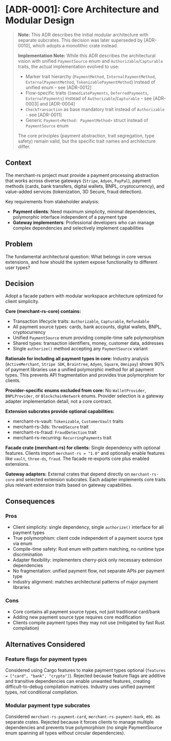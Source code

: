 # [ADR-0001]: Core Architecture and Modular Design

> **Note:** This ADR describes the initial modular architecture with separate subcrates. This decision was later superseded by [ADR-0010], which adopts a monolithic crate instead.
>
> **Implementation Note:** While this ADR describes the architectural vision with unified `PaymentSource` enum and `Authorizable`/`Capturable` traits, the actual implementation evolved to use:
> - Marker trait hierarchy (`PaymentMethod`, `InternalPaymentMethod`, `ExternalPaymentMethod`, `TokenizablePaymentMethod`) instead of unified enum - see [ADR-0012]
> - Flow-specific traits (`ImmediatePayments`, `DeferredPayments`, `ExternalPayments`) instead of `Authorizable`/`Capturable` - see [ADR-0003] and [ADR-0004]
> - `CheckTransaction` as base mandatory trait instead of `Authorizable` - see [ADR-0011]
> - Generic `Payment<Method: PaymentMethod>` struct instead of `PaymentSource` enum
>
> The core principles (payment abstraction, trait segregation, type safety) remain valid, but the specific trait names and architecture differ.

## Context

The merchant-rs project must provide a payment processing abstraction that works across diverse gateways (`Stripe`, `Adyen`, `PayPal`), payment methods (cards, bank transfers, digital wallets, BNPL, cryptocurrency), and value-added services (tokenization, 3D Secure, fraud detection).

Key requirements from stakeholder analysis:
- **Payment clients**: Need maximum simplicity, minimal dependencies, polymorphic interface independent of a payment type
- **Gateway implementers**: Professional developers who can manage complex dependencies and selectively implement capabilities

## Problem

The fundamental architectural question: What belongs in core versus extensions, and how should the system expose functionality to different user types?

## Decision

Adopt a facade pattern with modular workspace architecture optimized for client simplicity.

**Core (merchant-rs-core) contains:**
- Transaction lifecycle traits: `Authorizable`, `Capturable`, `Refundable`
- All payment source types: cards, bank accounts, digital wallets, BNPL, cryptocurrency
- Unified `PaymentSource` enum providing compile-time safe polymorphism
- Shared types: transaction identifiers, money, customer data, addresses
- Single `authorize()` method accepting any `PaymentSource` variant

**Rationale for including all payment types in core:** Industry analysis (`ActiveMerchant`, `Stripe SDK`, `Braintree`, `Adyen`, `Square`, `Omnipay`) shows 90% of payment libraries use a unified polymorphic method for all payment types. This prevents API fragmentation and provides true polymorphism for clients.

**Provider-specific enums excluded from core:** No `WalletProvider`, `BNPLProvider`, or `BlockchainNetwork` enums. Provider selection is a gateway adapter implementation detail, not a core contract.

**Extension subcrates provide optional capabilities:**
- merchant-rs-vault: `Tokenizable`, `CustomerVault` traits
- merchant-rs-3ds: `ThreeDSecure` trait
- merchant-rs-fraud: `FraudDetection` trait
- merchant-rs-recurring: `RecurringPayments` trait

**Facade crate (merchant-rs) for clients:**
Single dependency with optional features. Clients import `merchant-rs = "1.0"` and optionally enable features like `vault`, `three-ds`, `fraud`. The facade re-exports core plus enabled extensions.

**Gateway adapters:**
External crates that depend directly on `merchant-rs-core` and selected extension subcrates. Each adapter implements core traits plus relevant extension traits based on gateway capabilities.

## Consequences

### Pros
- Client simplicity: single dependency, single `authorize()` interface for all payment types
- True polymorphism: client code independent of a payment source type via enum
- Compile-time safety: Rust enum with pattern matching, no runtime type discrimination
- Adapter flexibility: implementers cherry-pick only necessary extension dependencies
- No fragmentation: unified payment flow, not separate APIs per payment type
- Industry alignment: matches architectural patterns of major payment libraries

### Cons
- Core contains all payment source types, not just traditional card/bank
- Adding new payment source type requires core modification
- Clients compile payment types they may not use (mitigated by fast Rust compilation)

## Alternatives Considered

### Feature flags for payment types
Considered using Cargo features to make payment types optional (`features = ["card", "bank", "crypto"]`). Rejected because feature flags are additive and transitive dependencies can enable unwanted features, creating difficult-to-debug compilation matrices. Industry uses unified payment types, not conditional compilation.

### Modular payment type subcrates
Considered `merchant-rs-payment-card`, `merchant-rs-payment-bank`, etc. as separate crates. Rejected because it forces clients to manage multiple dependencies and prevents true polymorphism (no single PaymentSource enum spanning all types without circular dependencies).
